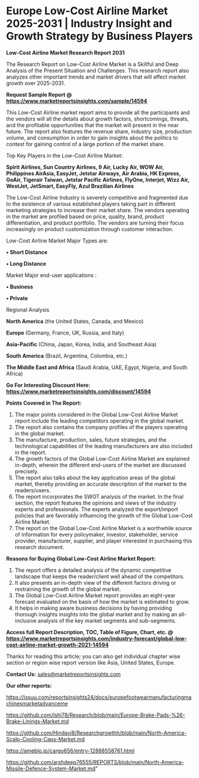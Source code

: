  # Europe Low-Cost Airline Market 2025-2031 | Industry Insight and Growth Strategy by Business Players

<strong>Low-Cost Airline Market Research Report 2031</strong>

The Research Report on Low-Cost Airline Market is a Skillful and Deep Analysis of the Present Situation and Challenges. This research report also analyzes other important trends and market drivers that will affect market growth over 2025-2031.

<strong>Request Sample Report @ <a href=https://www.marketreportsinsights.com/sample/14594>https://www.marketreportsinsights.com/sample/14594</a></strong>

This Low-Cost Airline market report aims to provide all the participants and the vendors will all the details about growth factors, shortcomings, threats, and the profitable opportunities that the market will present in the near future. The report also features the revenue share, industry size, production volume, and consumption in order to gain insights about the politics to contest for gaining control of a large portion of the market share.

Top Key Players in the Low-Cost Airline Market:

<strong>Spirit Airlines, Sun Country Airlines, 9 Air, Lucky Air, WOW Air, Philippines AirAsia, EasyJet, Jetstar Airways, Air Arabia, HK Express, GoAir, Tigerair Taiwan, Jetstar Pacific Airlines, FlyOne, Interjet, Wizz Air, WestJet, JetSmart, EasyFly, Azul Brazilian Airlines</strong>

The Low-Cost Airline Industry is severely competitive and fragmented due to the existence of various established players taking part in different marketing strategies to increase their market share. The vendors operating in the market are profiled based on price, quality, brand, product differentiation, and product portfolio. The vendors are turning their focus increasingly on product customization through customer interaction.

Low-Cost Airline Market Major Types are:

<strong>• Short Distance

• Long Distance</strong>

Market Major end-user applications :

<strong>• Business

• Private</strong>

Regional Analysis

</u><strong><b>North America</b></strong> (the United States, Canada, and Mexico)

<strong><b>Europe </b></strong>(Germany, France, UK, Russia, and Italy)

<strong><b>Asia-Pacific</b></strong> (China, Japan, Korea, India, and Southeast Asia)

<strong><b>South America</b></strong> (Brazil, Argentina, Colombia, etc.)

<strong><b>The Middle East and Africa</b></strong> (Saudi Arabia, UAE, Egypt, Nigeria, and South Africa)

<strong>Go For Interesting Discount Here: <a href=https://www.marketreportsinsights.com/discount/14594>https://www.marketreportsinsights.com/discount/14594</a></strong>

<strong>Points Covered in The Report:</strong>
<ol>
  <li>The major points considered in the Global Low-Cost Airline Market report include the leading competitors operating in the global market.</li>
  <li>The report also contains the company profiles of the players operating in the global market.</li>
  <li>The manufacture, production, sales, future strategies, and the technological capabilities of the leading manufacturers are also included in the report.</li>
  <li>The growth factors of the Global Low-Cost Airline Market are explained in-depth, wherein the different end-users of the market are discussed precisely.</li>
  <li>The report also talks about the key application areas of the global market, thereby providing an accurate description of the market to the readers/users.</li>
  <li>The report incorporates the SWOT analysis of the market. In the final section, the report features the opinions and views of the industry experts and professionals. The experts analyzed the export/import policies that are favorably influencing the growth of the Global Low-Cost Airline Market.</li>
  <li>The report on the Global Low-Cost Airline Market is a worthwhile source of information for every policymaker, investor, stakeholder, service provider, manufacturer, supplier, and player interested in purchasing this research document.</li>
</ol>
<strong>Reasons for Buying Global Low-Cost Airline Market Report:</strong>

<ol>
  <li>The report offers a detailed analysis of the dynamic competitive landscape that keeps the reader/client well ahead of the competitors.</li>
  <li>It also presents an in-depth view of the different factors driving or restraining the growth of the global market.</li>
  <li>The Global Low-Cost Airline Market report provides an eight-year forecast evaluated on the basis of how the market is estimated to grow.</li>
  <li>It helps in making aware business decisions by having providing thorough insights insights into the global market and by making an all-inclusive analysis of the key market segments and sub-segments.</li>
</ol>
<strong>Access full Report Description, TOC, Table of Figure, Chart, etc. @ <a href=https://www.marketreportsinsights.com/industry-forecast/global-low-cost-airline-market-growth-2021-14594>https://www.marketreportsinsights.com/industry-forecast/global-low-cost-airline-market-growth-2021-14594</a></strong>


Thanks for reading this article; you can also get individual chapter wise section or region wise report version like Asia, United States, Europe.

<strong>Contact Us:</strong>
sales@marketreportsinsights.com

<strong>Our other reports:</strong>

<a href=https://issuu.com/reportsinsights24/docs/europefootwearmanufacturingmachinesmarketadvanceme>https://issuu.com/reportsinsights24/docs/europefootwearmanufacturingmachinesmarketadvanceme</a>

<a href=https://github.com/Ishi78/Research/blob/main/Europe-Brake-Pads-%26-Brake-Linings-Market.md>https://github.com/Ishi78/Research/blob/main/Europe-Brake-Pads-%26-Brake-Linings-Market.md</a>

<a href=https://github.com/Hindavi8/Researchgrowthh/blob/main/North-America-Scalp-Cooling-Caps-Market.md>https://github.com/Hindavi8/Researchgrowthh/blob/main/North-America-Scalp-Cooling-Caps-Market.md</a>

<a href=https://ameblo.jp/cargo656/entry-12888558761.html>https://ameblo.jp/cargo656/entry-12888558761.html</a>

<a href=https://github.com/arshdeep76555/REPORTS/blob/main/North-America-Missile-Defence-System-Market.md>https://github.com/arshdeep76555/REPORTS/blob/main/North-America-Missile-Defence-System-Market.md</a>"
